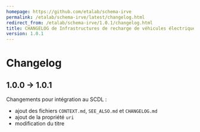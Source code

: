 ```yaml
---
homepage: https://github.com/etalab/schema-irve
permalink: /etalab/schema-irve/latest/changelog.html
redirect_from: /etalab/schema-irve/1.0.1/changelog.html
title: CHANGELOG de Infrastructures de recharge de véhicules électriques
version: 1.0.1
---
```


# Changelog

## 1.0.0 -> 1.0.1

Changements pour intégration au SCDL :
  - ajout des fichiers `CONTEXT.md`, `SEE_ALSO.md` et `CHANGELOG.md`
  - ajout de la propriété `uri`
  - modification du titre